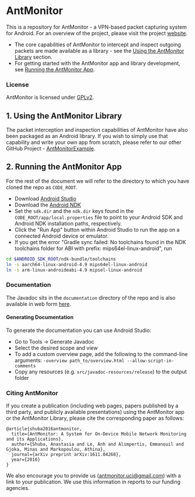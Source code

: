 # AntMonitor
This is a repository for AntMonitor - a VPN-based packet capturing
system for Android. For an overview of the project, please visit
the project
[website](http://athinagroup.eng.uci.edu/projects/antmonitor/).

* The core capabilities of AntMonitor to intercept and inspect outgoing
packets are made available as a library - see the
[Using the AntMonitor Library](#using-the-antmonitor-library) section.
* For getting started with the AntMonitor app and library development, see
[Running the AntMonitor App](#running-the-antmonitor-app).

### License
AntMonitor is licensed under
[GPLv2](https://www.gnu.org/licenses/old-licenses/gpl-2.0.html).

## 1. Using the AntMonitor Library
The packet interception and inspection capabilities of AntMonitor have
also been packaged as an Android library. If you wish to simply use
that capability and write your own app from scratch, please refer
to our other GitHub Project -
[AntMonitorExample](https://github.com/UCI-Networking-Group/AntMonitorExample).


## 2. Running the AntMonitor App
For the rest of the document we will refer to the directory to which
you have cloned the repo as `CODE_ROOT`.

* Download [Android Studio](https://developer.android.com/studio/)
* Download the [Android NDK](https://developer.android.com/ndk/downloads/index.html)
* Set the `sdk.dir` and the `ndk.dir` keys found in the
`CODE_ROOT/app/local.properties` file to point to your Android SDK and
Android NDK installation paths, respectively.
* Click the "Run App" button within Android Studio to run the app on a
connected Android device or emulator.
* If you get the error "Gradle sync failed: No toolchains found in the NDK toolchains folder for ABI with prefix: mips64el-linux-android", run
```bash
cd $ANDROID_SDK_ROOT/ndk-bundle/toolchains
ln -s aarch64-linux-android-4.9 mips64el-linux-android
ln -s arm-linux-androideabi-4.9 mipsel-linux-android
```

### Documentation
The Javadoc sits in the `documentation` directory of the repo and is
also available in web form
[here](https://uci-networking-group.github.io/AntMonitor/).

#### Generating Documentation
To generate the documentation you can use Android Studio:
* Go to Tools -> Generate Javadoc
* Select the desired scope and view
* To add a custom overview page, add the following to the command-line
arguments: `-overview path_to/overview.html --allow-script-in-comments`
* Copy any resources (e.g. `src/javadoc-resources/release`) to the output folder

### Citing AntMonitor
If you create a publication (including web pages, papers published by a
third party, and publicly available presentations) using the AntMonitor
app or the AntMonitor Library, please cite the corresponding paper as
follows:

```
@article{shuba2016antmonitor,
  title={AntMonitor: A System for On-Device Mobile Network Monitoring and its Applications},
  author={Shuba, Anastasia and Le, Anh and Alimpertis, Emmanouil and Gjoka, Minas and Markopoulou, Athina},
  journal={arXiv preprint arXiv:1611.04268},
  year={2016}
}
```

We also encourage you to provide us (<antmonitor.uci@gmail.com>) with a
link to your publication. We use this information in reports to our
funding agencies.